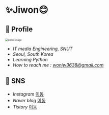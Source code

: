 # ✨Jiwon😊



## 🔹 Profile

<img src="C:\Users\wowjw\Desktop\KakaoTalk_20200304_235716575.jpg" alt="profile image" style="zoom:50%;" />



- *IT media Engineering, SNUT*
- *Seoul, South Korea*
- *Learning Python*
- *How to reach me : wonjw3638@gmail.com* 



## 🔹 SNS

- *Instagram* [이동](https://www.instagram.com/_uomlr_/)
- *Naver blog* [이동](https://blog.naver.com/wonjw3638)
- *Tistory* [이동](https://only-jione.tistory.com/)





